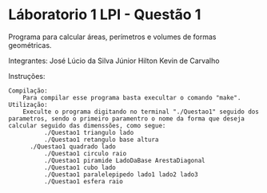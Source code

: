 # Láboratorio 1 LPI - Questão 1
Programa para calcular áreas, perímetros e volumes de formas geométricas.

Integrantes:
José Lúcio da Silva Júnior
Hilton Kevin de Carvalho

Instruções:

    Compilação:
        Para compilar esse programa basta execultar o comando "make".
    Utilização:
        Execulte o programa digitando no terminal "./Questao1" seguido dos parametros, sendo o primeiro paramentro o nome da forma que deseja calcular seguido das dimenssões, como segue:
              ./Questao1 triangulo lado
              ./Questao1 retangulo base altura
	      ./Questao1 quadrado lado
              ./Questao1 circulo raio
              ./Questao1 piramide LadoDaBase ArestaDiagonal
              ./Questao1 cubo lado
              ./Questao1 paralelepipedo lado1 lado2 lado3
              ./Questao1 esfera raio
